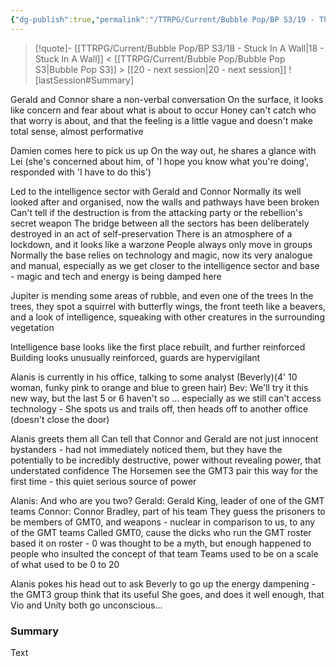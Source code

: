 ```yaml
---
{"dg-publish":true,"permalink":"/TTRPG/Current/Bubble Pop/BP S3/19 - The shut down/"}
---
```


> [!quote]- [[TTRPG/Current/Bubble Pop/BP S3/18 - Stuck In A Wall\|18 - Stuck In A Wall]] < [[TTRPG/Current/Bubble Pop/Bubble Pop S3\|Bubble Pop S3]] > [[20 - next session\|20 - next session]]
> ![lastSession#Summary]


Gerald and Connor share a non-verbal conversation
On the surface, it looks like concern and fear about what is about to occur
Honey can't catch who that worry is about, and that the feeling is a little vague and doesn't make total sense, almost performative

Damien comes here to pick us up
On the way out, he shares a glance with Lei (she's concerned about him, of 'I hope you know what you're doing', responded with 'I have to do this')

Led to the intelligence sector with Gerald and Connor
Normally its well looked after and organised, now the walls and pathways have been broken
Can't tell if the destruction is from the attacking party or the rebellion's secret weapon
The bridge between all the sectors has been deliberately destroyed in an act of self-preservation
There is an atmosphere of a lockdown, and it looks like a warzone
People always only move in groups
Normally the base relies on technology and magic, now its very analogue and manual, especially as we get closer to the intelligence sector and base - magic and tech and energy is being damped here

Jupiter is mending some areas of rubble, and even one of the trees
In the trees, they spot a squirrel with butterfly wings, the front teeth like a beavers, and a look of intelligence, squeaking with other creatures in the surrounding vegetation

Intelligence base looks like the first place rebuilt, and further reinforced
Building looks unusually reinforced, guards are hypervigilant

Alanis is currently in his office, talking to some analyst (Beverly)(4' 10 woman, funky pink to orange and blue to green hair)
Bev: We'll try it this new way, but the last 5 or 6 haven't so ... especially as we still can't access technology -
She spots us and trails off, then heads off to another office (doesn't close the door)

Alanis greets them all
Can tell that Connor and Gerald are not just innocent bystanders - had not immediately noticed them, but they have the potentially to be incredibly destructive, power without revealing power, that understated confidence
The Horsemen see the GMT3 pair this way for the first time - this quiet serious source of power

Alanis: And who are you two?
Gerald: Gerald King, leader of one of the GMT teams
Connor: Connor Bradley, part of his team
They guess the prisoners to be members of GMT0, and weapons - nuclear in comparison to us, to any of the GMT teams
Called GMT0, cause the dicks who run the GMT roster based it on roster - 0 was thought to be a myth, but enough happened to people who insulted the concept of that team
Teams used to be on a scale of what used to be 0 to 20

Alanis pokes his head out to ask Beverly to go up the energy dampening - the GMT3 group think that its useful
She goes, and does it well enough, that Vio and Unity both go unconscious...

### Summary

Text